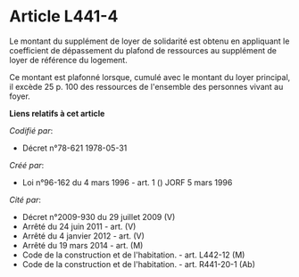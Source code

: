 # Article L441-4

Le montant du supplément de loyer de solidarité est obtenu en appliquant le coefficient de dépassement du plafond de
ressources au supplément de loyer de référence du logement.

Ce montant est plafonné lorsque, cumulé avec le montant du loyer principal, il excède 25 p. 100 des ressources de l'ensemble
des personnes vivant au foyer.

**Liens relatifs à cet article**

_Codifié par_:

  - Décret n°78-621 1978-05-31

_Créé par_:

  - Loi n°96-162 du 4 mars 1996 - art. 1 () JORF 5 mars 1996

_Cité par_:

  - Décret n°2009-930 du 29 juillet 2009 (V)
  - Arrêté du 24 juin 2011 - art. (V)
  - Arrêté du 4 janvier 2012 - art. (V)
  - Arrêté du 19 mars 2014 - art. (M)
  - Code de la construction et de l'habitation. - art. L442-12 (M)
  - Code de la construction et de l'habitation. - art. R441-20-1 (Ab)
